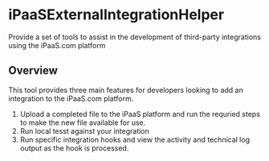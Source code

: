 # iPaaSExternalIntegrationHelper
Provide a set of tools to assist in the development of third-party integrations using the iPaaS.com platform

## Overview
This tool provides three main features for developers looking to add an integration to the iPaaS.com platform.
1. Upload a completed file to the iPaaS platform and run the requried steps to make the new file available for use.
1. Run local tesst against your integration 
1. Run specific integration hooks and view the activity and technical log output as the hook is processed.
